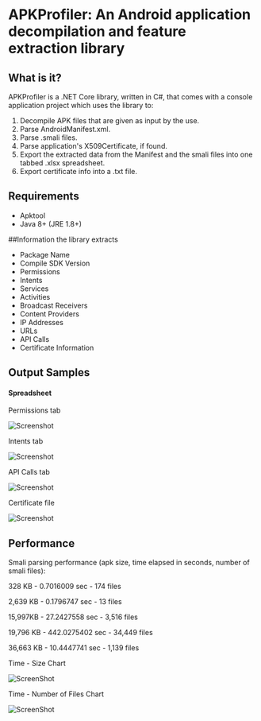 # APKProfiler: An Android application decompilation and feature extraction library


## What is it?

APKProfiler is a .NET Core library, written in C#, that comes with a console application project which uses the library to:
1. Decompile APK files that are given as input by the use.
2. Parse AndroidManifest.xml.
3. Parse .smali files.
4. Parse application's X509Certificate, if found.
5. Export the extracted data from the Manifest and the smali files into one tabbed .xlsx spreadsheet.
6. Export certificate info into a .txt file.


## Requirements

- Apktool
- Java 8+ (JRE 1.8+)


##Information the library extracts

- Package Name
- Compile SDK Version
- Permissions
- Intents
- Services
- Activities
- Broadcast Receivers
- Content Providers
- IP Addresses
- URLs
- API Calls
- Certificate Information


## Output Samples

#### Spreadsheet

Permissions tab

![Screenshot](/Docs/Screenshots/permissions_xlsx.PNG)


Intents tab

![Screenshot](/Docs/Screenshots/intents_xlsx.PNG)


API Calls tab

![Screenshot](/Docs/Screenshots/api_calls_xlsx.PNG)


Certificate file

![Screenshot](/Docs/Screenshots/certificate.PNG)


## Performance

Smali parsing performance (apk size, time elapsed in seconds, number of smali files):

328 KB - 0.7016009 sec - 174 files

2,639 KB - 0.1796747 sec - 13 files

15,997KB - 27.2427558 sec - 3,516 files

19,796 KB - 442.0275402 sec - 34,449 files

36,663 KB - 10.4447741 sec - 1,139 files


Time - Size Chart

![ScreenShot](/Docs/Screenshots/time-size.png)

Time - Number of Files Chart

![ScreenShot](/Docs/Screenshots/time-files.png)
